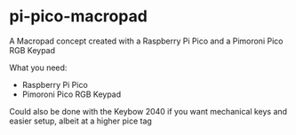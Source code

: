 # pi-pico-macropad
A Macropad concept created with a Raspberry Pi Pico and a Pimoroni Pico RGB Keypad

What you need:
- Raspberry Pi Pico
- Pimoroni Pico RGB Keypad

Could also be done with the Keybow 2040 if you want mechanical keys and easier setup, albeit at a higher pice tag

